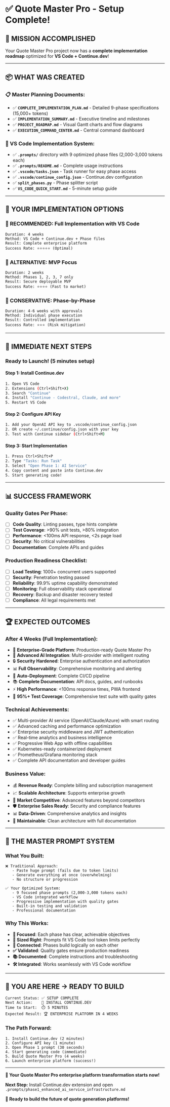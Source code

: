# ✅ Quote Master Pro - Setup Complete!

## 🎯 **MISSION ACCOMPLISHED**

Your Quote Master Pro project now has a **complete implementation roadmap** optimized for **VS Code + Continue.dev**!

---

## 📦 **WHAT WAS CREATED**

### **📋 Master Planning Documents:**
- ✅ **`COMPLETE_IMPLEMENTATION_PLAN.md`** - Detailed 9-phase specifications (15,000+ tokens)
- ✅ **`IMPLEMENTATION_SUMMARY.md`** - Executive timeline and milestones  
- ✅ **`PROJECT_ROADMAP.md`** - Visual Gantt charts and flow diagrams
- ✅ **`EXECUTION_COMMAND_CENTER.md`** - Central command dashboard

### **🚀 VS Code Implementation System:**
- ✅ **`.prompts/`** directory with 9 optimized phase files (2,000-3,000 tokens each)
- ✅ **`.prompts/README.md`** - Complete usage instructions
- ✅ **`.vscode/tasks.json`** - Task runner for easy phase access  
- ✅ **`.vscode/continue_config.json`** - Continue.dev configuration
- ✅ **`split_phases.py`** - Phase splitter script
- ✅ **`VS_CODE_QUICK_START.md`** - 5-minute setup guide

---

## 🎯 **YOUR IMPLEMENTATION OPTIONS**

### **🥇 RECOMMENDED: Full Implementation with VS Code**
```
Duration: 4 weeks
Method: VS Code + Continue.dev + Phase files
Result: Complete enterprise platform
Success Rate: ⭐⭐⭐⭐⭐ (Optimal)
```

### **🥈 ALTERNATIVE: MVP Focus**  
```
Duration: 2 weeks  
Method: Phases 1, 2, 3, 7 only
Result: Secure deployable MVP
Success Rate: ⭐⭐⭐⭐ (Fast to market)
```

### **🥉 CONSERVATIVE: Phase-by-Phase**
```
Duration: 4-6 weeks with approvals
Method: Individual phase execution
Result: Controlled implementation  
Success Rate: ⭐⭐⭐ (Risk mitigation)
```

---

## 🚀 **IMMEDIATE NEXT STEPS**

### **Ready to Launch! (5 minutes setup)**

#### **Step 1: Install Continue.dev**
```bash
1. Open VS Code
2. Extensions (Ctrl+Shift+X)  
3. Search "Continue"
4. Install "Continue - Codestral, Claude, and more"
5. Restart VS Code
```

#### **Step 2: Configure API Key**
```bash
1. Add your OpenAI API key to .vscode/continue_config.json
2. OR create ~/.continue/config.json with your key
3. Test with Continue sidebar (Ctrl+Shift+M)
```

#### **Step 3: Start Implementation**
```bash
1. Press Ctrl+Shift+P
2. Type "Tasks: Run Task"
3. Select "Open Phase 1: AI Service"  
4. Copy content and paste into Continue.dev
5. Start generating code!
```

---

## 📊 **SUCCESS FRAMEWORK**

### **Quality Gates Per Phase:**
- [ ] **Code Quality**: Linting passes, type hints complete
- [ ] **Test Coverage**: >90% unit tests, >80% integration  
- [ ] **Performance**: <100ms API response, <2s page load
- [ ] **Security**: No critical vulnerabilities
- [ ] **Documentation**: Complete APIs and guides

### **Production Readiness Checklist:**
- [ ] **Load Testing**: 1000+ concurrent users supported
- [ ] **Security**: Penetration testing passed
- [ ] **Reliability**: 99.9% uptime capability demonstrated
- [ ] **Monitoring**: Full observability stack operational
- [ ] **Recovery**: Backup and disaster recovery tested
- [ ] **Compliance**: All legal requirements met

---

## 🏆 **EXPECTED OUTCOMES**

### **After 4 Weeks (Full Implementation):**
- 🏢 **Enterprise-Grade Platform**: Production-ready Quote Master Pro
- 🤖 **Advanced AI Integration**: Multi-provider with intelligent routing  
- 🔒 **Security Hardened**: Enterprise authentication and authorization
- 📊 **Full Observability**: Comprehensive monitoring and alerting
- 🚀 **Auto-Deployment**: Complete CI/CD pipeline
- 📚 **Complete Documentation**: API docs, guides, and runbooks
- ⚡ **High Performance**: <100ms response times, PWA frontend
- 🧪 **95%+ Test Coverage**: Comprehensive test suite with quality gates

### **Technical Achievements:**
- ✅ Multi-provider AI service (OpenAI/Claude/Azure) with smart routing
- ✅ Advanced caching and performance optimization  
- ✅ Enterprise security middleware and JWT authentication
- ✅ Real-time analytics and business intelligence
- ✅ Progressive Web App with offline capabilities
- ✅ Kubernetes-ready containerized deployment
- ✅ Prometheus/Grafana monitoring stack
- ✅ Complete API documentation and developer guides

### **Business Value:**
- 💰 **Revenue Ready**: Complete billing and subscription management
- 📈 **Scalable Architecture**: Supports enterprise growth
- 🎯 **Market Competitive**: Advanced features beyond competitors
- 🛡️ **Enterprise Sales Ready**: Security and compliance features
- 📊 **Data-Driven**: Comprehensive analytics and insights
- 🔄 **Maintainable**: Clean architecture with full documentation

---

## 🎯 **THE MASTER PROMPT SYSTEM**

### **What You Built:**
```
❌ Traditional Approach: 
   - Paste huge prompt (fails due to token limits)
   - Generate everything at once (overwhelming)
   - No structure or progression

✅ Your Optimized System:
   - 9 focused phase prompts (2,000-3,000 tokens each)  
   - VS Code integrated workflow
   - Progressive implementation with quality gates
   - Built-in testing and validation
   - Professional documentation
```

### **Why This Works:**
- **🎯 Focused**: Each phase has clear, achievable objectives
- **📏 Sized Right**: Prompts fit VS Code tool token limits perfectly
- **🔗 Connected**: Phases build logically on each other
- **✅ Validated**: Quality gates ensure production readiness
- **📚 Documented**: Complete instructions and troubleshooting
- **🛠️ Integrated**: Works seamlessly with VS Code workflow

---

## 🚨 **YOU ARE HERE** → **READY TO BUILD**

```
Current Status: ✅ SETUP COMPLETE
Next Action:    🚀 INSTALL CONTINUE.DEV  
Time to Start:  ⏱️ 5 MINUTES
Expected Result: 🏆 ENTERPRISE PLATFORM IN 4 WEEKS
```

### **The Path Forward:**
```
1. Install Continue.dev (2 minutes)
2. Configure API key (1 minute)  
3. Open Phase 1 prompt (30 seconds)
4. Start generating code (immediate)
5. Build Quote Master Pro (4 weeks)
6. Launch enterprise platform (success!)
```

---

**🎯 Your Quote Master Pro enterprise platform transformation starts now!**

**Next Step:** Install Continue.dev extension and open `.prompts/phase1_enhanced_ai_service_infrastructure.md`

**🚀 Ready to build the future of quote generation platforms!**
